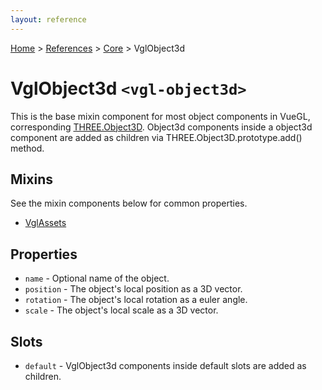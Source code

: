 ```yaml
---
layout: reference
---
```

[Home](..) &gt; [References](.) &gt; [Core](.#core) &gt; VglObject3d
# VglObject3d `<vgl-object3d>`
This is the base mixin component for most object components in VueGL, corresponding [THREE.Object3D](https://threejs.org/docs/index.html#api/core/Object3D). Object3d components inside a object3d component are added as children via THREE.Object3D.prototype.add() method.
## Mixins
See the mixin components below for common properties.
* [VglAssets](vgl-assets)

## Properties
* `name` - Optional name of the object.
* `position` - The object's local position as a 3D vector.
* `rotation` - The object's local rotation as a euler angle.
* `scale` - The object's local scale as a 3D vector.

## Slots
* `default` - VglObject3d components inside default slots are added as children.
